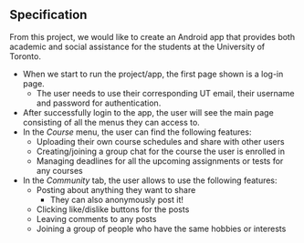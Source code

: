 ## Specification

From this project, we would like to create an Android app that provides both academic and
social assistance for the students at the University of Toronto.

* When we start to run the project/app, the first page shown is a log-in page. 
  * The user needs to use their corresponding UT email, their username and password for authentication. 
* After successfully login to the app, the user will see the main page consisting of all the menus they can access to. 
* In the *Course* menu, the user can find the following features:
  * Uploading their own course schedules and share with other users
  * Creating/joining a group chat for the course the user is enrolled in 
  * Managing deadlines for all the upcoming assignments or tests for any courses
* In the *Community* tab, the user allows to use the following features:
  * Posting about anything they want to share 
    * They can also anonymously post it!
  * Clicking like/dislike buttons for the posts
  * Leaving comments to any posts
  * Joining a group of people who have the same hobbies or interests
